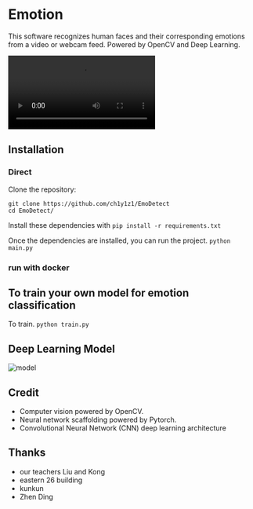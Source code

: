 # Emotion

This software recognizes human faces and their corresponding emotions from a video or webcam feed. Powered by OpenCV and Deep Learning.

![Demo](real_time_video/video.mp4)


## Installation

### Direct

Clone the repository:
```
git clone https://github.com/ch1y1z1/EmoDetect
cd EmoDetect/
```

Install these dependencies with 
```pip install -r requirements.txt```


Once the dependencies are installed, you can run the project.
```python main.py```

### run with docker


## To train your own model for emotion classification

To train.
```python train.py```


## Deep Learning Model

![model](pics/666.jpg)


## Credit

* Computer vision powered by OpenCV.
* Neural network scaffolding powered by Pytorch.
* Convolutional Neural Network (CNN) deep learning architecture 

## Thanks

* our teachers Liu and Kong
* eastern 26 building
* kunkun
* Zhen Ding
